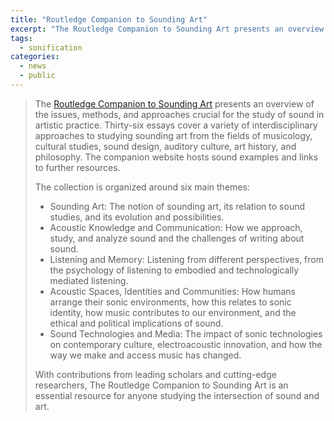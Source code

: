 ```yaml
---
title: "Routledge Companion to Sounding Art"
excerpt: "The Routledge Companion to Sounding Art presents an overview of the issues, methods, and approaches crucial for the study of sound in artistic practice. "
tags:
  - sonification
categories:
  - news
  - public
---
```

> The [Routledge Companion to Sounding Art](https://www.routledge.com/The-Routledge-Companion-to-Sounding-Art/Cobussen-Meelberg-Truax/p/book/9781138780613)
> presents an overview of the issues, methods, and approaches crucial for the study of sound in artistic practice. Thirty-six essays cover a variety of interdisciplinary approaches to studying sounding art from the fields of musicology, cultural studies, sound design, auditory culture, art history, and philosophy. The companion website hosts sound examples and links to further resources.
>
> The collection is organized around six main themes:
>
> * Sounding Art: The notion of sounding art, its relation to sound studies, and its evolution and possibilities.
> * Acoustic Knowledge and Communication: How we approach, study, and analyze sound and the challenges of writing about sound.
> * Listening and Memory: Listening from different perspectives, from the psychology of listening to embodied and technologically mediated listening.
> * Acoustic Spaces, Identities and Communities: How humans arrange their sonic environments, how this relates to sonic identity, how music contributes to our environment, and the ethical and political implications of sound.
> * Sound Technologies and Media: The impact of sonic technologies on contemporary culture, electroacoustic innovation, and how the way we make and access music has changed.
>
> With contributions from leading scholars and cutting-edge researchers, The Routledge Companion to Sounding Art is an essential resource for anyone studying the intersection of sound and art.
